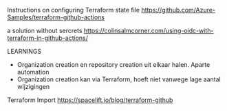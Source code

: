 Instructions on configuring Terraform state file
https://github.com/Azure-Samples/terraform-github-actions

a solution without sercrets
https://colinsalmcorner.com/using-oidc-with-terraform-in-github-actions/


LEARNINGS
- Organization creation en repository creation uit elkaar halen. Aparte automation
- Organization creation kan via Terraform, hoeft niet vanwege lage aantal wijzigingen

Terraform Import
https://spacelift.io/blog/terraform-github
